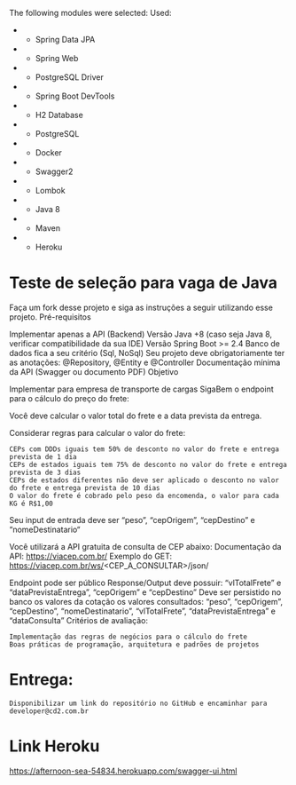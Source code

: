  The following modules were selected:
Used:

 * - Spring Data JPA
 * - Spring Web
 * - PostgreSQL Driver
 * - Spring Boot DevTools
 * - H2 Database
 * - PostgreSQL
 * - Docker
 * - Swagger2
 * - Lombok
 * - Java 8
 * - Maven
 * - Heroku


# Teste de seleção para vaga de Java

Faça um fork desse projeto e siga as instruções a seguir utilizando esse projeto.
Pré-requisitos

Implementar apenas a API (Backend) Versão Java +8 (caso seja Java 8, verificar compatibilidade da sua IDE) Versão Spring Boot >= 2.4 Banco de dados fica a seu critério (Sql, NoSql) Seu projeto deve obrigatoriamente ter as anotações: @Repository, @Entity e @Controller Documentação mínima da API (Swagger ou documento PDF)
Objetivo

Implementar para empresa de transporte de cargas SigaBem o endpoint para o cálculo do preço do frete:

Você deve calcular o valor total do frete e a data prevista da entrega.

Considerar regras para calcular o valor do frete:

    CEPs com DDDs iguais tem 50% de desconto no valor do frete e entrega prevista de 1 dia
    CEPs de estados iguais tem 75% de desconto no valor do frete e entrega prevista de 3 dias
    CEPs de estados diferentes não deve ser aplicado o desconto no valor do frete e entrega prevista de 10 dias
    O valor do frete é cobrado pelo peso da encomenda, o valor para cada KG é R$1,00

Seu input de entrada deve ser “peso”, “cepOrigem”, “cepDestino” e “nomeDestinatario“

Você utilizará a API gratuita de consulta de CEP abaixo: Documentação da API: https://viacep.com.br/ Exemplo do GET: https://viacep.com.br/ws/<CEP_A_CONSULTAR>/json/

Endpoint pode ser público Response/Output deve possuir: “vlTotalFrete” e “dataPrevistaEntrega”, “cepOrigem” e “cepDestino” Deve ser persistido no banco os valores da cotação os valores consultados: “peso”, “cepOrigem”, “cepDestino”, “nomeDestinatario”, “vlTotalFrete”, “dataPrevistaEntrega” e “dataConsulta”
Critérios de avaliação:

    Implementação das regras de negócios para o cálculo do frete
    Boas práticas de programação, arquitetura e padrões de projetos

# Entrega:

    Disponibilizar um link do repositório no GitHub e encaminhar para developer@cd2.com.br
    
# Link Heroku
    
  https://afternoon-sea-54834.herokuapp.com/swagger-ui.html


